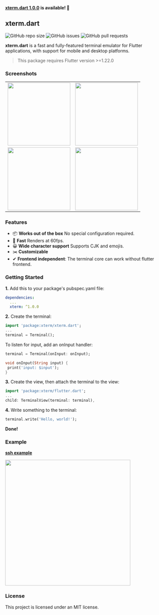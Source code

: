 **[xterm.dart 1.0.0](https://pub.dev/packages/xterm/versions/1.0.0) is available! 🎉**

## xterm.dart

<p>
    <img alt="GitHub repo size" src="https://img.shields.io/github/repo-size/TerminalStudio/xterm.dart">
    <img alt="GitHub issues" src="https://img.shields.io/github/issues-raw/TerminalStudio/xterm.dart">
    <img alt="GitHub pull requests" src="https://img.shields.io/github/issues-pr/TerminalStudio/xterm.dart">
</p>


**xterm.dart** is a fast and fully-featured terminal emulator for Flutter applications, with support for mobile and desktop platforms.

> This package requires Flutter version >=1.22.0

### Screenshots

<table>
  <tr>
    <td>
		<img width="200px" src="https://raw.githubusercontent.com/TerminalStudio/xterm.dart/master/media/demo-shell.png">
    </td>
    <td>
       <img width="200px" src="https://raw.githubusercontent.com/TerminalStudio/xterm.dart/master/media/demo-vim.png">
    </td>
  <tr>
  </tr>
    <td>
       <img width="200px" src="https://raw.githubusercontent.com/TerminalStudio/xterm.dart/master/media/demo-htop.png">
    </td>
    <td>
       <img width="200px" src="https://raw.githubusercontent.com/TerminalStudio/xterm.dart/master/media/demo-dialog.png">
    </td>
  </tr>
</table>

### Features

- 📦 **Works out of the box** No special configuration required.
- 🚀 **Fast** Renders at 60fps.
- 😀 **Wide character support** Supports CJK and emojis.
- ✂️ **Customizable** 
- ✔ **Frontend independent**: The terminal core can work without flutter frontend.

### Getting Started

**1.** Add this to your package's pubspec.yaml file:

```yml
dependencies:
  ...
  xterm: ^1.0.0
```

**2.** Create the terminal:

```dart
import 'package:xterm/xterm.dart';
...
terminal = Terminal();
```

To listen for input, add an onInput handler:

```dart
terminal = Terminal(onInput: onInput);

void onInput(String input) {
 print('input: $input');
}
```

**3.** Create the view, then attach the terminal to the view:

```dart
import 'package:xterm/flutter.dart';
...
child: TerminalView(terminal: terminal),
```

**4.** Write something to the terminal:

```dart
terminal.write('Hello, world!');
```

**Done!**

### Example

**[ssh example](https://github.com/TerminalStudio/xterm.dart/blob/master/example/lib/main.dart)**

<img width="400px" src="https://raw.githubusercontent.com/TerminalStudio/xterm.dart/master/media/example-ssh.png">

### License

This project is licensed under an MIT license.